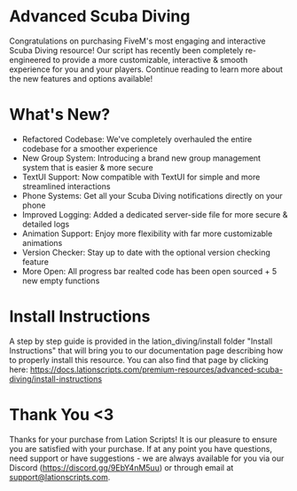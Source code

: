 # Advanced Scuba Diving
Congratulations on purchasing FiveM's most engaging and interactive Scuba Diving resource! Our script has recently been completely re-engineered to provide a more customizable, interactive & smooth experience for you and your players. Continue reading to learn more about the new features and options available!

# What's New?
- Refactored Codebase: We've completely overhauled the entire codebase for a smoother experience
- New Group System: Introducing a brand new group management system that is easier & more secure
- TextUI Support: Now compatible with TextUI for simple and more streamlined interactions
- Phone Systems: Get all your Scuba Diving notifications directly on your phone
- Improved Logging: Added a dedicated server-side file for more secure & detailed logs
- Animation Support: Enjoy more flexibility with far more customizable animations
- Version Checker: Stay up to date with the optional version checking feature
- More Open: All progress bar realted code has been open sourced + 5 new empty functions

# Install Instructions
A step by step guide is provided in the lation_diving/install folder "Install Instructions" that will bring you to our documentation page describing how to properly install this resource. You can also find that page by clicking here: https://docs.lationscripts.com/premium-resources/advanced-scuba-diving/install-instructions

# Thank You <3
Thanks for your purchase from Lation Scripts! It is our pleasure to ensure you are satisfied with your purchase. If at any point you have questions, need support or have suggestions - we are always available for you via our Discord (https://discord.gg/9EbY4nM5uu) or through email at support@lationscripts.com.
